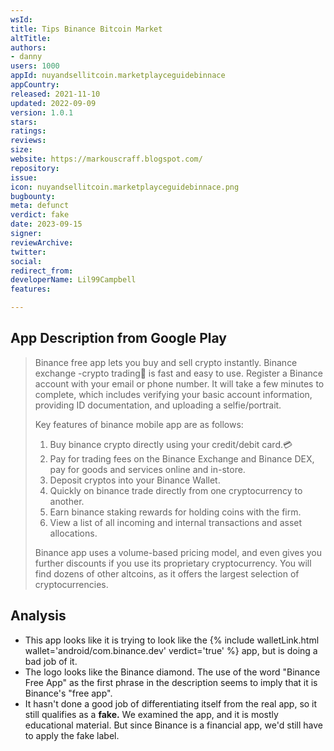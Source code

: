 ```yaml
---
wsId: 
title: Tips Binance Bitcoin Market
altTitle: 
authors:
- danny
users: 1000
appId: nuyandsellitcoin.marketplayceguidebinnace
appCountry: 
released: 2021-11-10
updated: 2022-09-09
version: 1.0.1
stars: 
ratings: 
reviews: 
size: 
website: https://markouscraff.blogspot.com/
repository: 
issue: 
icon: nuyandsellitcoin.marketplayceguidebinnace.png
bugbounty: 
meta: defunct
verdict: fake
date: 2023-09-15
signer: 
reviewArchive: 
twitter: 
social: 
redirect_from: 
developerName: Lil99Campbell
features: 

---
```


## App Description from Google Play 

> Binance free app lets you buy and sell crypto instantly. Binance exchange -crypto trading💱 is fast and easy to use. Register a Binance account with your email or phone number. It will take a few minutes to complete, which includes verifying your basic account information, providing ID documentation, and uploading a selfie/portrait.
>
> Key features of binance mobile app are as follows:
>
> 1. Buy binance crypto directly using your credit/debit card.💳
> 2. Pay for trading fees on the Binance Exchange and Binance DEX, pay for goods and services online and in-store.
> 3. Deposit cryptos into your Binance Wallet.
> 4. Quickly on binance trade directly from one cryptocurrency to another.
> 5. Earn binance staking rewards for holding coins with the firm.
> 6. View a list of all incoming and internal transactions and asset allocations.
>
> Binance app uses a volume-based pricing model, and even gives you further discounts if you use its proprietary cryptocurrency. You will find dozens of other altcoins, as it offers the largest selection of cryptocurrencies.

## Analysis

- This app looks like it is trying to look like the {% include walletLink.html wallet='android/com.binance.dev' verdict='true' %} app, but is doing a bad job of it. 
- The logo looks like the Binance diamond. The use of the word "Binance Free App" as the first phrase in the description seems to imply that it is Binance's "free app". 
- It hasn't done a good job of differentiating itself from the real app, so it still qualifies as a **fake.** We examined the app, and it is mostly educational material. But since Binance is a financial app, we'd still have to apply the fake label.
